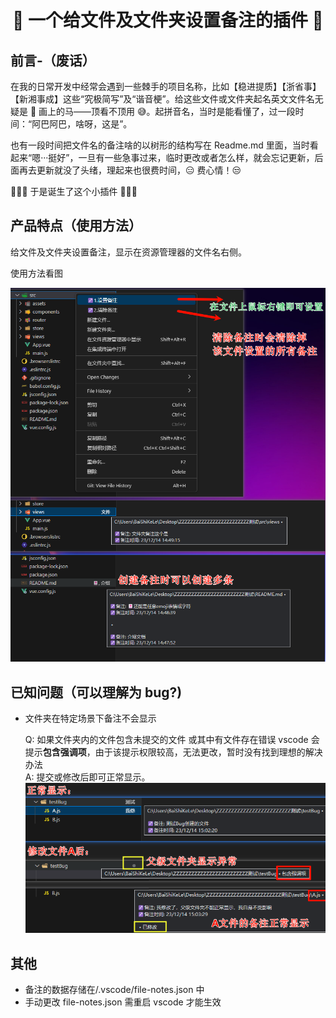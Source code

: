 <div align="center">

# 👻 一个给文件及文件夹设置备注的插件 👻

<div align="left">

## 前言-（废话）

在我的日常开发中经常会遇到一些棘手的项目名称，比如【稳进提质】【浙省事】【新湘事成】这些“究极简写”及“谐音梗”。给这些文件或文件夹起名英文文件名无疑是 🤣 画上的马——顶看不顶用 😅。起拼音名，当时是能看懂了，过一段时间：“阿巴阿巴，啥呀，这是”。

也有一段时间把文件名的备注啥的以树形的结构写在 Readme.md 里面，当时看起来“嗯···挺好”，一旦有一些急事过来，临时更改或者怎么样，就会忘记更新，后面再去更新就没了头绪，理起来也很费时间，😑 费心情！😒

🎉🎉🎉 于是诞生了这个小插件 🎉🎉🎉

## 产品特点（使用方法）

给文件及文件夹设置备注，显示在资源管理器的文件名右侧。

使用方法看图

![使用方法](./static/img/image.png)

## 已知问题（可以理解为 bug?)

- 文件夹在特定场景下备注不会显示

  Q: 如果文件夹内的文件包含未提交的文件 或其中有文件存在错误
  vscode 会提示<b>包含强调项</b>，由于该提示权限较高，无法更改，暂时没有找到理想的解决办法<br>
  A: 提交或修改后即可正常显示。
  ![使用方法](./static/img/image1.png)

## 其他

- 备注的数据存储在/.vscode/file-notes.json 中
- 手动更改 file-notes.json 需重启 vscode 才能生效
